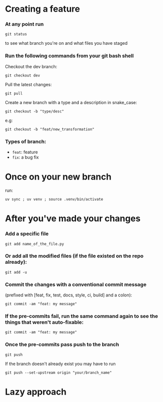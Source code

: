 # Creating a feature

### At any point run
```shell
git status
```

to see what branch you're on and what files you have staged

### Run the following commands from your git bash shell
Checkout the dev branch:
```shell
git checkout dev
```

Pull the latest changes:
```shell
git pull
```

Create a new branch with a type and a description in snake_case:

```shell
git checkout -b "type/desc"
```

e.g:

```shell
git checkout -b "feat/new_transformation"
```

### Types of branch:
- `feat`: feature
- `fix`: a bug fix

# Once on your new branch

run:
```shell
uv sync ; uv venv ; source .venv/bin/activate
```


# After you've made your changes

### Add a specific file

```shell
git add name_of_the_file.py
```

### Or add all the modified files (if the file existed on the repo already):

```shell
git add -u
```

### Commit the changes with a conventional commit message

(prefixed with [feat, fix, test, docs, style, ci, build] and a colon):

```shell
git commit -am "feat: my message"
```

### If the pre-commits fail, run the same command again to see the things that weren't auto-fixable:

```shell
git commit -am "feat: my message"
```


### Once the pre-commits pass push to the branch
```shell
git push
```

If the branch doesn't already exist you may have to run

```shell
git push --set-upstream origin "your/branch_name"
```


# Lazy approach
